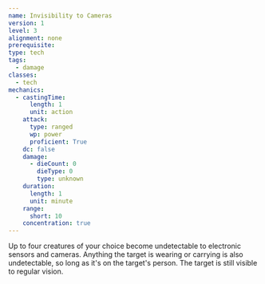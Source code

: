 ```yaml
---
name: Invisibility to Cameras
version: 1
level: 3
alignment: none
prerequisite: 
type: tech
tags:
  - damage
classes:
  - tech
mechanics:
  - castingTime:
      length: 1
      unit: action
    attack:
      type: ranged
      wp: power
      proficient: True
    dc: false
    damage:
      - dieCount: 0
        dieType: 0
        type: unknown
    duration:
      length: 1
      unit: minute
    range:
      short: 10
    concentration: true
---
```

Up to four creatures of your choice become undetectable to electronic sensors and cameras. Anything the target is wearing or carrying is also undetectable, so long as it's on the target's person. The target is still visible to regular vision.
    